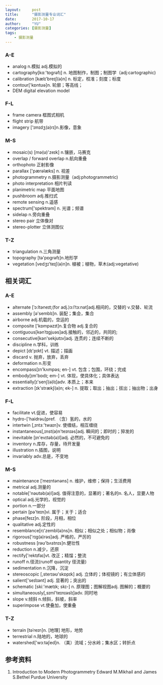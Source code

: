 ```yaml
---
layout:     post
title:      "摄影测量专业词汇"
date:       2017-10-17
author:     "YU"
categories: [摄影测量]
tags:
    - 摄影测量
---
```


### A-E

* analog n.模拟 adj.模拟的
* cartography[kɑː'tɒgrəfɪ] n. 地图制作，制图；制图学（adj:cartographic)
* calibration [kælɪ'breɪʃ(ə)n] n. 标定，校准；刻度；标度
* contour['kɒntʊə]n. 轮廓；等高线；
* DEM digital elevation model

### F-L

* frame camera 框图式相机
* flight strip 航带
* imagery ['ɪmɪdʒ(ə)rɪ]n.影像，意象

### M-S

* mosaic(s) [mə(ʊ)'zeɪk] n.镶嵌，马赛克
* overlap / forward overlap n.航向重叠
* orthophoto 正射影像
* parallax ['pærəlæks] n. 视差
* photogrammetry n.摄影测量（adj:photogrammetric)
* photo interpretation 相片判读
* planimetric map 平面地图
* pushbroom adj.推扫式
* remote sensing n.遥感
* spectrum['spektrəm] n. 光谱；频谱
* sidelap n.旁向重叠
* stereo pair 立体像对
* stereo-plotter 立体测图仪

### T-Z

* triangulation n.三角测量 
* topography [tə'pɒgrəfɪ]n.地形学
* vegetation [vedʒɪ'teɪʃ(ə)n]n. 植被；植物，草木(adj:vegetative)

## 相关词汇

### A-E

* alternate [ˈɔ:ltəneɪt;(for adj.)ɔ:lˈtɜ:nət]adj.相间的，交替的 v.交替、轮流 
* assembly [ə'semblɪ]n. 装配；集会，集合
* airborne adj.机载的，空运的
* composite ['kɒmpəzɪt]n.复合物 adj.复合的
* contiguous[kənˈtɪgjuəs]adj.接触的，邻近的，共同的; 
* consecutive[kən'sekjʊtɪv]adj. 连贯的；连续不断的
* discipline n.学科，训练
* depict [dɪ'pɪkt] vt. 描述；描画
* discard v. 抛弃，放弃，丢弃
* deformation n.形变
* encompass[ɪn'kʌmpəs; en-] vt. 包含；包围，环绕；完成
* embody[ɪm'bɒdɪ; em-] vt. 体现，使具体化；具体表达
* essentially[ɪ'senʃ(ə)lɪ]adv. 本质上；本来
* extraction [ɪk'strækʃ(ə)n; ek-] n. 提取；取出；抽出；拔出；抽出物；出身

### F-L

* facilitate vt.促进，使容易
* hydro-['haidrəu]pref. （含）氢的，水的
* intertwin [,ɪntɜː'twaɪn]v. 使缠结，相互缠绕
* instantaneous[,ɪnst(ə)n'teɪnɪəs]adj. 瞬间的；即时的；猝发的
* inevitable [ɪn'evɪtəb(ə)l]adj. 必然的，不可避免的
* inventory n.库存，存量，待开发量
* illustration n.插图，说明
* invariably adv.总是，不变地

### M-S

* maintenance [ˈmeɪntənəns] n. 维护，维修；保持；生活费用
* metrical adj.测量的
* notable['nəʊtəb(ə)l]adj. 值得注意的，显著的；著名的n. 名人，显要人物
* optical adj.光学的，视觉的
* portion n.一部分
* pertain [pə'teɪn]vi. 属于；关于；适合
* phase[feɪz]n. 阶段，月相，相位
* qualitative adj.定性的
* resemblance[rɪ'zembl(ə)ns]n. 相似；相似之处；相似物；肖像
* rigorous['rɪg(ə)rəs]adj. 严格的，严厉的
* robustness [rəʊ'bʌstnɪs]n.健壮性
* reduction n.减少，还原
* rectify['rektɪfaɪ]vt. 改正；精馏；整流
* runoff n.径流(runoff quantity 径流量)
* sedimentation n.沉降，沉淀
* stereoscopic [,sterɪəʊ'skɒpɪk] adj. 立体的；体视镜的；有立体感的
* salient['seɪlɪənt] adj. 显著的；突出的
* schematic [skiː'mætɪk; skɪ-] n. 原理图；图解视图adj. 图解的；概要的
* simultaneously[,sɪml'teɪnɪəslɪ]adv. 同时地
* slope v.倾斜 n.倾斜，斜坡，斜率
* superimpose vt.使叠加，使重叠

### T-Z

* terrain [təˈreɪn]n. [地理] 地形，地势
* terrestrial n.陆地的，地球的
* watershed['wɔːtəʃed]n. （美）流域；分水岭；集水区；转折点

## 参考资料
1. Introduction to Modern Photogrammetry Edward M.Mikhail and James S.Bethel Purdue University